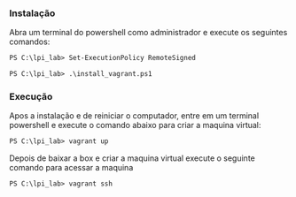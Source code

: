 ### Instalação
Abra um terminal do powershell como administrador e execute os seguintes comandos:
```ps
PS C:\lpi_lab> Set-ExecutionPolicy RemoteSigned
```
```ps
PS C:\lpi_lab> .\install_vagrant.ps1
```
### Execução
Apos a instalação e de reiniciar o computador, entre em um terminal powershell e execute o comando abaixo para criar a maquina virtual:
```ps
PS C:\lpi_lab> vagrant up
```
Depois de baixar a box e criar a maquina virtual execute o seguinte comando para acessar a maquina
```ps
PS C:\lpi_lab> vagrant ssh
```
